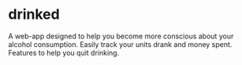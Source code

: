 # drinked
A web-app designed to help you become more conscious about your alcohol consumption. Easily track your units drank and money spent. Features to help you quit drinking.
